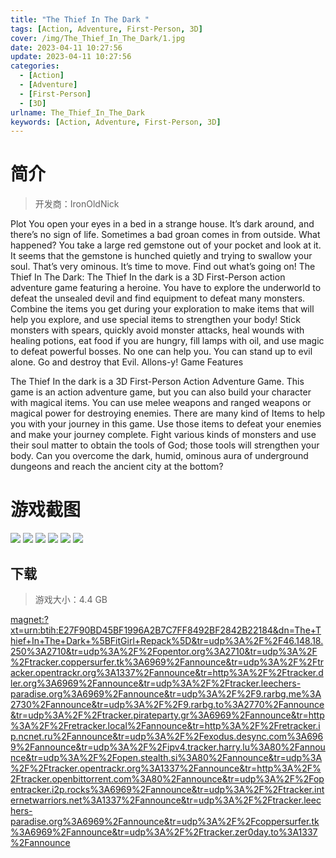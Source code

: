```yaml
---
title: "The Thief In The Dark "
tags: [Action, Adventure, First-Person, 3D]
cover: /img/The_Thief_In_The_Dark/1.jpg
date: 2023-04-11 10:27:56
update: 2023-04-11 10:27:56
categories: 
  - [Action]
  - [Adventure]
  - [First-Person]
  - [3D]
urlname: The_Thief_In_The_Dark
keywords: [Action, Adventure, First-Person, 3D]
---
```

# 简介

> 开发商：IronOldNick

Plot
You open your eyes in a bed in a strange house.
It’s dark around, and there’s no sign of life.
Sometimes a bad groan comes in from outside.
What happened?
You take a large red gemstone out of your pocket and look at it.
It seems that the gemstone is hunched quietly and trying to swallow your soul.
That’s very ominous.
It’s time to move. Find out what’s going on!
The Thief In The Dark:
The Thief In the dark is a 3D First-Person action adventure game featuring a heroine. You have to explore the underworld to defeat the unsealed devil and find equipment to defeat many monsters.
Combine the items you get during your exploration to make items that will help you explore, and use special items to strengthen your body!
Stick monsters with spears, quickly avoid monster attacks, heal wounds with healing potions, eat food if you are hungry, fill lamps with oil, and use magic to defeat powerful bosses.
No one can help you. You can stand up to evil alone.
Go and destroy that Evil. Allons-y!
Game Features

The Thief In the dark is a 3D First-Person Action Adventure Game.
This game is an action adventure game, but you can also build your character with magical items.
You can use melee weapons and ranged weapons or magical power for destroying enemies.
There are many kind of Items to help you with your journey in this game.
Use those items to defeat your enemies and make your journey complete.
Fight various kinds of monsters and use their soul matter to obtain the tools of God; those tools will strengthen your body.
Can you overcome the dark, humid, ominous aura of underground dungeons and reach the ancient city at the bottom?

# 游戏截图

![](/img/The_Thief_In_The_Dark/2.jpg)
![](/img/The_Thief_In_The_Dark/3.jpg)
![](/img/The_Thief_In_The_Dark/4.jpg)
![](/img/The_Thief_In_The_Dark/5.jpg)
![](/img/The_Thief_In_The_Dark/6.jpg)
![](/img/The_Thief_In_The_Dark/7.jpg)


## 下载

> 游戏大小：4.4 GB

[magnet:?xt=urn:btih:E27F90BD45BF1996A2B7C7FF8492BF2842B22184&amp;dn=The+Thief+In+The+Dark+%5BFitGirl+Repack%5D&amp;tr=udp%3A%2F%2F46.148.18.250%3A2710&amp;tr=udp%3A%2F%2Fopentor.org%3A2710&amp;tr=udp%3A%2F%2Ftracker.coppersurfer.tk%3A6969%2Fannounce&amp;tr=udp%3A%2F%2Ftracker.opentrackr.org%3A1337%2Fannounce&amp;tr=http%3A%2F%2Ftracker.dler.org%3A6969%2Fannounce&amp;tr=udp%3A%2F%2Ftracker.leechers-paradise.org%3A6969%2Fannounce&amp;tr=udp%3A%2F%2F9.rarbg.me%3A2730%2Fannounce&amp;tr=udp%3A%2F%2F9.rarbg.to%3A2770%2Fannounce&amp;tr=udp%3A%2F%2Ftracker.pirateparty.gr%3A6969%2Fannounce&amp;tr=http%3A%2F%2Fretracker.local%2Fannounce&amp;tr=http%3A%2F%2Fretracker.ip.ncnet.ru%2Fannounce&amp;tr=udp%3A%2F%2Fexodus.desync.com%3A6969%2Fannounce&amp;tr=udp%3A%2F%2Fipv4.tracker.harry.lu%3A80%2Fannounce&amp;tr=udp%3A%2F%2Fopen.stealth.si%3A80%2Fannounce&amp;tr=udp%3A%2F%2Ftracker.opentrackr.org%3A1337%2Fannounce&amp;tr=http%3A%2F%2Ftracker.openbittorrent.com%3A80%2Fannounce&amp;tr=udp%3A%2F%2Fopentracker.i2p.rocks%3A6969%2Fannounce&amp;tr=udp%3A%2F%2Ftracker.internetwarriors.net%3A1337%2Fannounce&amp;tr=udp%3A%2F%2Ftracker.leechers-paradise.org%3A6969%2Fannounce&amp;tr=udp%3A%2F%2Fcoppersurfer.tk%3A6969%2Fannounce&amp;tr=udp%3A%2F%2Ftracker.zer0day.to%3A1337%2Fannounce](magnet:?xt=urn:btih:E27F90BD45BF1996A2B7C7FF8492BF2842B22184&amp;dn=The+Thief+In+The+Dark+%5BFitGirl+Repack%5D&amp;tr=udp%3A%2F%2F46.148.18.250%3A2710&amp;tr=udp%3A%2F%2Fopentor.org%3A2710&amp;tr=udp%3A%2F%2Ftracker.coppersurfer.tk%3A6969%2Fannounce&amp;tr=udp%3A%2F%2Ftracker.opentrackr.org%3A1337%2Fannounce&amp;tr=http%3A%2F%2Ftracker.dler.org%3A6969%2Fannounce&amp;tr=udp%3A%2F%2Ftracker.leechers-paradise.org%3A6969%2Fannounce&amp;tr=udp%3A%2F%2F9.rarbg.me%3A2730%2Fannounce&amp;tr=udp%3A%2F%2F9.rarbg.to%3A2770%2Fannounce&amp;tr=udp%3A%2F%2Ftracker.pirateparty.gr%3A6969%2Fannounce&amp;tr=http%3A%2F%2Fretracker.local%2Fannounce&amp;tr=http%3A%2F%2Fretracker.ip.ncnet.ru%2Fannounce&amp;tr=udp%3A%2F%2Fexodus.desync.com%3A6969%2Fannounce&amp;tr=udp%3A%2F%2Fipv4.tracker.harry.lu%3A80%2Fannounce&amp;tr=udp%3A%2F%2Fopen.stealth.si%3A80%2Fannounce&amp;tr=udp%3A%2F%2Ftracker.opentrackr.org%3A1337%2Fannounce&amp;tr=http%3A%2F%2Ftracker.openbittorrent.com%3A80%2Fannounce&amp;tr=udp%3A%2F%2Fopentracker.i2p.rocks%3A6969%2Fannounce&amp;tr=udp%3A%2F%2Ftracker.internetwarriors.net%3A1337%2Fannounce&amp;tr=udp%3A%2F%2Ftracker.leechers-paradise.org%3A6969%2Fannounce&amp;tr=udp%3A%2F%2Fcoppersurfer.tk%3A6969%2Fannounce&amp;tr=udp%3A%2F%2Ftracker.zer0day.to%3A1337%2Fannounce)